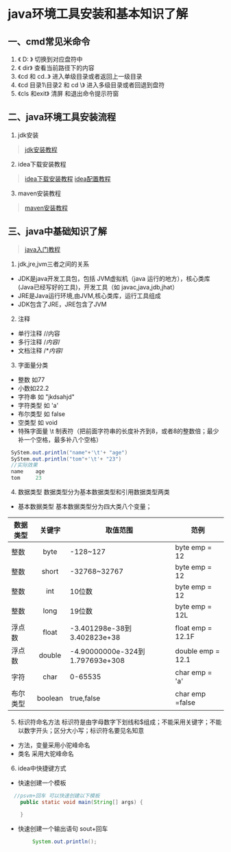 # java环境工具安装和基本知识了解

## 一、cmd常见米命令
1. 《 D: 》 切换到对应盘符中
2. 《 dir》 查看当前路径下的内容
3. 《cd  和 cd..》 进入单级目录或者返回上一级目录
4. 《cd 目录1\目录2 和 cd \》 进入多级目录或者回退到盘符
5. 《cls 和exit》 清屏 和退出命令提示符窗
## 二、java环境工具安装流程
1. jdk安装
> [jdk安装教程](https://blog.csdn.net/weixin_44778232/article/details/124610021)
2. idea下载安装教程
> [idea下载安装教程](https://blog.csdn.net/ACE_U_005A/article/details/114882838)
> [idea配置教程](https://blog.csdn.net/ACE_U_005A/article/details/125552411)
3. maven安装教程
> [maven安装教程](https://blog.csdn.net/u012660464/article/details/114113349)
## 三、java中基础知识了解
> [java入门教程](https://www.bilibili.com/video/BV17F411T7Ao/?spm_id_from=333.337.search-card.all.click&vd_source=ee23caf8ba13ec874dfa7f165dce3c31)
1. jdk,jre,jvm三者之间的关系
 - JDK是java开发工具包，包括 JVM虚拟机（java 运行的地方），核心类库(Java已经写好的工具)，开发工具（如 javac,java,jdb,jhat）
 - JRE是Java运行环境,由JVM,核心类库，运行工具组成
 - JDK包含了JRE，JRE包含了JVM
2. 注释
- 单行注释 //内容
- 多行注释 /*内容*/
- 文档注释  /**内容*/
3. 字面量分类
- 整数 如77
- 小数如22.2
- 字符串 如 "jkdsahjd"
- 字符类型 如 'a'
- 布尔类型 如 false
- 空类型 如 void
- 特殊字面量 \t 制表符（把前面字符串的长度补齐到8，或者8的整数倍；最少补一个空格，最多补八个空格）
```java
 SyStem.out.println("name"+'\t'+ "age")
 SyStem.out.println("tom"+'\t'+ "23")
 //实际效果
 name    age
 tom     23
```
4. 数据类型
数据类型分为基本数据类型和引用数据类型两类
- 基本数据类型
基本数据类型分为四大类八个变量；

 | 数据类型 | 关键字 |     取值范围     | 范例|
 | -------  | :-----: | -------  | ------|
 | 整数  | byte | -128~127  |  byte emp = 12
 | 整数  | short | -32768~32767  |  byte emp = 12
 | 整数  | int  | 10位数  |  byte emp = 12
 | 整数  | long | 19位数  |  byte emp = 12L
 | 浮点数  | float | -3.401298e-38到3.402823e+38  |  float emp = 12.1F
 | 浮点数  | double | -4.90000000e-324到1.797693e+308  |  double emp = 12.1
 | 字符  | char | 0-65535  |  char emp = 'a'
 | 布尔类型  | boolean | true,false  |  char emp =false
5. 标识符命名方法
标识符是由字母数字下划线和$组成；不能采用关键字；不能以数字开头；区分大小写；标识符名要见名知意
- 方法，变量采用小驼峰命名
- 类名 采用大驼峰命名
6. idea中快捷键方式
-  快速创建一个模板
```java
  //psvm+回车 可以快速创建以下模板
    public static void main(String[] args) {

    }
```
- 快速创建一个输出语句 sout+回车
```java
        System.out.println();
```
